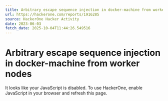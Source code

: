 ```yaml
---
title: Arbitrary escape sequence injection in docker-machine from worker nodes
url: https://hackerone.com/reports/1916285
source: HackerOne Hacker Activity
date: 2023-06-03
fetch_date: 2025-10-04T11:44:26.549516
---
```


# Arbitrary escape sequence injection in docker-machine from worker nodes

It looks like your JavaScript is disabled. To use HackerOne, enable JavaScript in your browser and refresh this page.